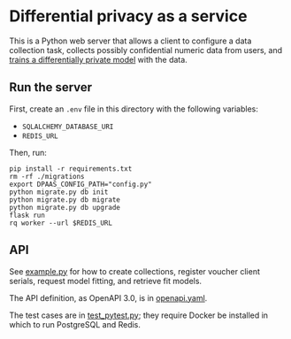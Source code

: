 # Differential privacy as a service

This is a Python web server that allows a client to configure a data collection task, collects possibly confidential numeric data from users, and [trains a differentially private model](https://diffprivlib.readthedocs.io/en/latest/) with the data.

## Run the server

First, create an `.env` file in this directory with the following variables:
- `SQLALCHEMY_DATABASE_URI`
- `REDIS_URL`

Then, run:

```
pip install -r requirements.txt
rm -rf ./migrations
export DPAAS_CONFIG_PATH="config.py"
python migrate.py db init
python migrate.py db migrate
python migrate.py db upgrade
flask run
rq worker --url $REDIS_URL
```

## API

See [example.py](https://github.com/scottcwang/dpaas/blob/master/example.py) for how to create collections, register voucher client serials, request model fitting, and retrieve fit models.

The API definition, as OpenAPI 3.0, is in [openapi.yaml](https://github.com/scottcwang/dpaas/blob/master/openapi.yaml).

The test cases are in [test_pytest.py](https://github.com/scottcwang/dpaas/blob/master/test_pytest.py); they require Docker be installed in which to run PostgreSQL and Redis.

